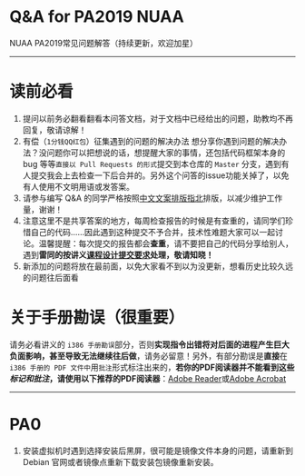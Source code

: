 # Q&A for PA2019 NUAA

NUAA PA2019常见问题解答（持续更新，欢迎加星）

------

# 读前必看

1. 提问以前务必翻看翻看本问答文档，对于文档中已经给出的问题，助教均不再回复，敬请谅解！
2. 有偿（`1分钱QQ红包`）征集遇到的问题的解决办法
   想分享你遇到问题的解决办法？没问题你可以把想说的话，想提醒大家的事情，还包括代码框架本身的 bug 等等`直接以 Pull Requests 的形式`提交到本仓库的 `Master` 分支，遇到有人提交我会上去检查一下后合并的。另外这个问答的issue功能关掉了，以免有人使用不文明用语或发答案。
3. 请参与编写 Q&A 的同学严格按照[中文文案排版指北](https://github.com/sparanoid/chinese-copywriting-guidelines)排版，以减少维护工作量，谢谢！
4. 注意这里不是共享答案的地方，每周检查报告的时候是有查重的，请同学们珍惜自己的代码……因此遇到这种提交不予合并，技术性难题大家可以一起讨论。温馨提醒：每次提交的报告都会**查重**，请不要把自己的代码分享给别人，遇到**雷同的按讲义[课程设计提交要求](https://www.jinhangdev.cn/ics/text/others/submit-requirement.html#关于学术诚信)处理，敬请知晓！**
5. 新添加的问题将放在最前面，以免大家看不到以为没更新，想看历史比较久远的问题往后面看


# 关于手册勘误（很重要）

请务必看讲义的 `i386 手册勘误`部分，否则**实现指令出错将对后面的进程产生巨大负面影响，甚至导致无法继续往后做**，请务必留意！另外，有部分勘误是**直接**在 `i386 手册的 PDF 文件中`用`批注`形式标注出来的，**若你的PDF阅读器并不能看到这些*标记和批注*，请使用以下推荐的PDF阅读器**：[Adobe Reader](https://adobe-reader.en.softonic.com/)或[Adobe Acrobat](https://get.adobe.com/cn/reader/otherversions/)

---

# PA0

1. 安装虚拟机时遇到选择安装后黑屏，很可能是镜像文件本身的问题，请重新到 Debian 官网或者镜像点重新下载安装包镜像重新安装。

